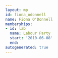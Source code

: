 ```yaml
---
layout: mp
id: fiona_odonnell
name: Fiona O'Donnell
memberships:
- id: lab
  name: Labour Party
  start: '2010-06-08'
  end: 
autogenerated: true
---
```

